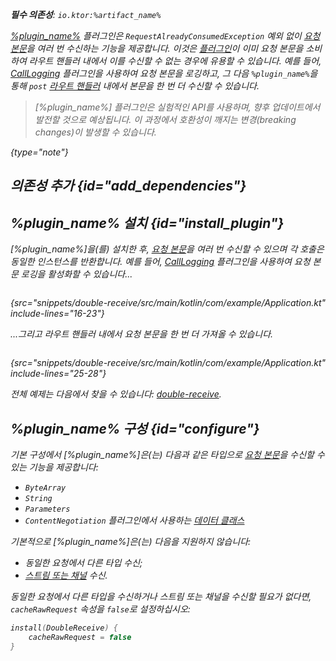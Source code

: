 [//]: # (title: DoubleReceive)

<primary-label ref="server-plugin"/>

<var name="plugin_name" value="DoubleReceive"/>
<var name="package_name" value="io.ktor.server.plugins.doublereceive"/>
<var name="artifact_name" value="ktor-server-double-receive"/>

<tldr>
<p>
<b>필수 의존성</b>: <code>io.ktor:%artifact_name%</code>
</p>
<var name="example_name" value="double-receive"/>
<include from="lib.topic" element-id="download_example"/>
<include from="lib.topic" element-id="native_server_supported"/>
</tldr>

[%plugin_name%](https://api.ktor.io/ktor-server/ktor-server-plugins/ktor-server-double-receive/io.ktor.server.plugins.doublereceive/-double-receive.html) 플러그인은 `RequestAlreadyConsumedException` 예외 없이 [요청 본문](server-requests.md#body_contents)을 여러 번 수신하는 기능을 제공합니다.
이것은 [플러그인](server-plugins.md)이 이미 요청 본문을 소비하여 라우트 핸들러 내에서 이를 수신할 수 없는 경우에 유용할 수 있습니다.
예를 들어, [CallLogging](server-call-logging.md) 플러그인을 사용하여 요청 본문을 로깅하고, 그 다음 `%plugin_name%`을 통해 `post` [라우트 핸들러](server-routing.md#define_route) 내에서 본문을 한 번 더 수신할 수 있습니다.

> [%plugin_name%] 플러그인은 실험적인 API를 사용하며, 향후 업데이트에서 발전할 것으로 예상됩니다. 이 과정에서 호환성이 깨지는 변경(breaking changes)이 발생할 수 있습니다.
>
{type="note"}

## 의존성 추가 {id="add_dependencies"}

<include from="lib.topic" element-id="add_ktor_artifact_intro"/>
<include from="lib.topic" element-id="add_ktor_artifact"/>

## %plugin_name% 설치 {id="install_plugin"}

<include from="lib.topic" element-id="install_plugin"/>
<include from="lib.topic" element-id="install_plugin_route"/>

[%plugin_name%]을(를) 설치한 후, [요청 본문](server-requests.md#body_contents)을 여러 번 수신할 수 있으며 각 호출은 동일한 인스턴스를 반환합니다.
예를 들어, [CallLogging](server-call-logging.md) 플러그인을 사용하여 요청 본문 로깅을 활성화할 수 있습니다...

```kotlin
```
{src="snippets/double-receive/src/main/kotlin/com/example/Application.kt" include-lines="16-23"}

...그리고 라우트 핸들러 내에서 요청 본문을 한 번 더 가져올 수 있습니다.

```kotlin
```
{src="snippets/double-receive/src/main/kotlin/com/example/Application.kt" include-lines="25-28"}

전체 예제는 다음에서 찾을 수 있습니다: [double-receive](https://github.com/ktorio/ktor-documentation/tree/%ktor_version%/codeSnippets/snippets/double-receive).

## %plugin_name% 구성 {id="configure"}
기본 구성에서 [%plugin_name%]은(는) 다음과 같은 타입으로 [요청 본문](server-requests.md#body_contents)을 수신할 수 있는 기능을 제공합니다:

- `ByteArray`
- `String`
- `Parameters`
- `ContentNegotiation` 플러그인에서 사용하는 [데이터 클래스](server-serialization.md#create_data_class)

기본적으로 [%plugin_name%]은(는) 다음을 지원하지 않습니다:

- 동일한 요청에서 다른 타입 수신;
- [스트림 또는 채널](server-requests.md#raw) 수신.

동일한 요청에서 다른 타입을 수신하거나 스트림 또는 채널을 수신할 필요가 없다면, `cacheRawRequest` 속성을 `false`로 설정하십시오:

```kotlin
install(DoubleReceive) {
    cacheRawRequest = false
}
```